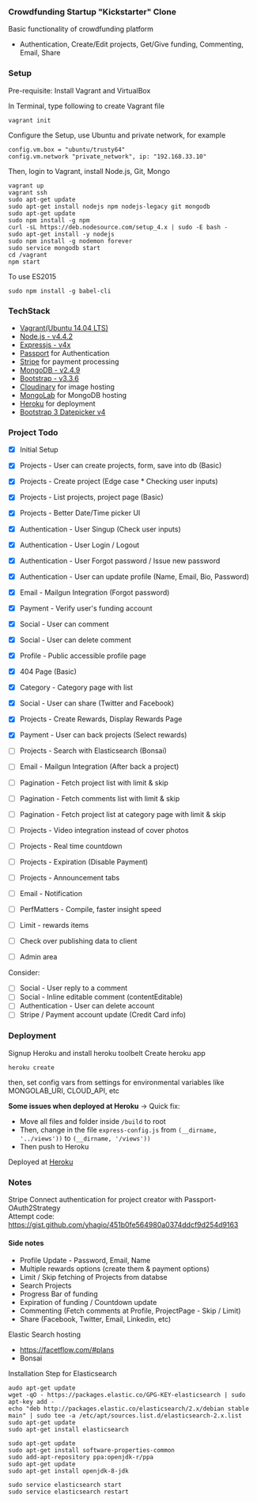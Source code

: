 ### Crowdfunding Startup "Kickstarter" Clone
Basic functionality of crowdfunding platform
- Authentication, Create/Edit projects, Get/Give funding, Commenting, Email, Share

### Setup
Pre-requisite: Install Vagrant and VirtualBox

In Terminal, type following to create Vagrant file
```
vagrant init
```
Configure the Setup, use Ubuntu and private network, for example
```
config.vm.box = "ubuntu/trusty64"
config.vm.network "private_network", ip: "192.168.33.10"
```

Then, login to Vagrant, install Node.js, Git, Mongo
```
vagrant up
vagrant ssh
sudo apt-get update
sudo apt-get install nodejs npm nodejs-legacy git mongodb
sudo apt-get update
sudo npm install -g npm
curl -sL https://deb.nodesource.com/setup_4.x | sudo -E bash -
sudo apt-get install -y nodejs
sudo npm install -g nodemon forever
sudo service mongodb start
cd /vagrant
npm start
```

To use ES2015
```
sudo npm install -g babel-cli
```

### TechStack
- [Vagrant(Ubuntu 14.04 LTS)](https://atlas.hashicorp.com/ubuntu/boxes/trusty64)
- [Node.js - v4.4.2](https://nodejs.org)
- [Expressjs - v4x](http://expressjs.com/)
- [Passport](http://passportjs.org/) for Authentication
- [Stripe](https://stripe.com/) for payment processing
- [MongoDB - v2.4.9](https://www.mongodb.org/)
- [Bootstrap - v3.3.6](http://getbootstrap.com/)
- [Cloudinary](http://cloudinary.com/documentation/node_integration#getting_started_guide) for image hosting
- [MongoLab](https://mlab.com/) for MongoDB hosting
- [Heroku](https://www.heroku.com/) for deployment
- [Bootstrap 3 Datepicker v4](http://eonasdan.github.io/bootstrap-datetimepicker/)

### Project Todo

- [X] Initial Setup
- [X] Projects - User can create projects, form, save into db (Basic)
- [X] Projects - Create project (Edge case * Checking user inputs)
- [X] Projects - List projects, project page (Basic)
- [X] Projects - Better Date/Time picker UI
- [X] Authentication - User Singup (Check user inputs)
- [X] Authentication - User Login / Logout
- [X] Authentication - User Forgot password / Issue new password
- [X] Authentication - User can update profile (Name, Email, Bio, Password)
- [X] Email - Mailgun Integration (Forgot password)
- [X] Payment - Verify user's funding account
- [X] Social - User can comment
- [X] Social - User can delete comment
- [X] Profile - Public accessible profile page
- [X] 404 Page (Basic)
- [X] Category - Category page with list
- [X] Social - User can share (Twitter and Facebook)
- [X] Projects - Create Rewards, Display Rewards Page
- [X] Payment - User can back projects (Select rewards)

- [ ] Projects - Search with Elasticsearch (Bonsai)
- [ ] Email - Mailgun Integration (After back a project)

- [ ] Pagination - Fetch project list with limit & skip
- [ ] Pagination - Fetch comments list with limit & skip
- [ ] Pagination - Fetch project list at category page with limit & skip

- [ ] Projects - Video integration instead of cover photos
- [ ] Projects - Real time countdown
- [ ] Projects - Expiration (Disable Payment)
- [ ] Projects - Announcement tabs
- [ ] Email - Notification
- [ ] PerfMatters - Compile, faster insight speed

- [ ] Limit - rewards items
- [ ] Check over publishing data to client
- [ ] Admin area

Consider:
- [ ] Social - User reply to a comment
- [ ] Social - Inline editable comment (contentEditable)
- [ ] Authentication - User can delete account
- [ ] Stripe / Payment account update (Credit Card info)

### Deployment

Signup Heroku and install heroku toolbelt
Create heroku app
```
heroku create
```
then, set config vars from settings for environmental variables
like MONGOLAB_URI, CLOUD_API, etc

**Some issues when deployed at Heroku** -> Quick fix:
- Move all files and folder inside `/build` to root
- Then, change in the file `express-config.js` from `(__dirname, '../views'))` to `(__dirname, '/views'))`
- Then push to Heroku

Deployed at [Heroku](https://obscure-meadow-67002.herokuapp.com/)

### Notes
Stripe Connect authentication for project creator with Passport-OAuth2Strategy <br />
Attempt code: https://gist.github.com/yhagio/451b0fe564980a0374ddcf9d254d9163

#### Side notes
- Profile Update - Password, Email, Name
- Multiple rewards options (create them & payment options)
- Limit / Skip fetching of Projects from databse
- Search Projects
- Progress Bar of funding
- Expiration of funding / Countdown update
- Commenting (Fetch comments at Profile, ProjectPage - Skip / Limit)
- Share (Facebook, Twitter, Email, Linkedin, etc)

Elastic Search hosting
- https://facetflow.com/#plans
- Bonsai

Installation Step for Elasticsearch
```
audo apt-get update
wget -qO - https://packages.elastic.co/GPG-KEY-elasticsearch | sudo apt-key add -
echo "deb http://packages.elastic.co/elasticsearch/2.x/debian stable main" | sudo tee -a /etc/apt/sources.list.d/elasticsearch-2.x.list
sudo apt-get update
sudo apt-get install elasticsearch

sudo apt-get update
sudo apt-get install software-properties-common
sudo add-apt-repository ppa:openjdk-r/ppa
sudo apt-get update
sudo apt-get install openjdk-8-jdk

sudo service elasticsearch start 
sudo service elasticsearch restart
```
